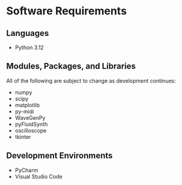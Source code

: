 # Software Requirements
## Languages
- Python 3.12

## Modules, Packages, and Libraries
All of the following are subject to change as development continues:
- numpy
- scipy
- matplotlib
- py-midi
- WaveGenPy
- pyFluidSynth
- oscilloscope
- tkinter

## Development Environments
- PyCharm
- Visual Studio Code
